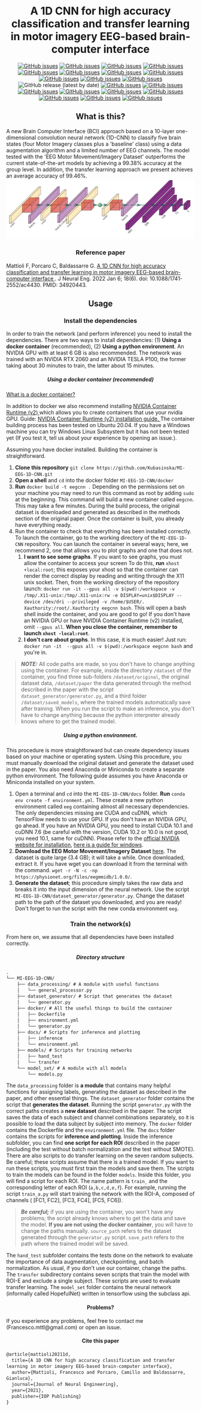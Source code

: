 <h1 align="center" > A 1D CNN for high accuracy classification and transfer learning in motor 
imagery EEG-based brain-computer interface </h1>


<p align="center">
<a href="https://github.com/Kubasinska/MI-EEG-1D-CNN/issues"><img alt="GitHub issues" src="https://img.shields.io/github/issues/Kubasinska/MI-EEG-1D-CNN"></a>
<a href="https://github.com/Kubasinska/MI-EEG-1D-CNN/issues"><img alt="GitHub issues" src="https://img.shields.io/github/forks/kubasinska/MI-EEG-1D-CNN?style=social"></a>
<a href="https://github.com/Kubasinska/MI-EEG-1D-CNN/issues"><img alt="GitHub issues" src="https://img.shields.io/github/forks/kubasinska/MI-EEG-1D-CNN?style=social"></a>
<a href="https://github.com/Kubasinska/MI-EEG-1D-CNN/issues"><img alt="GitHub issues" src="https://img.shields.io/github/stars/kubasinska/MI-EEG-1D-CNN?style=social"></a>
<a href="https://github.com/Kubasinska/MI-EEG-1D-CNN/issues"><img alt="GitHub issues" src="https://img.shields.io/github/watchers/kubasinska/MI-EEG-1D-CNN?style=social"></a>
<a href="https://github.com/Kubasinska/MI-EEG-1D-CNN/blob/master/LICENSE.txt"><img alt="GitHub issues" src="https://img.shields.io/github/license/Kubasinska/MI-EEG-1D-CNN"></a>
<a href="https://twitter.com/intent/tweet?text=Wow:&url=https%3A%2F%2Fgithub.com%2FKubasinska%2FMI-EEG-1D-CNN"><img alt="GitHub issues" src="https://img.shields.io/twitter/url?style=social&url=https%3A%2F%2Fgithub.com%2FKubasinska%2FMI-EEG-1D-CNN"></a>
<a href="https://twitter.com/FrancescoMattio"><img alt="GitHub issues" src="https://img.shields.io/twitter/follow/FrancescoMattio?style=social"></a>
<a href=""><img alt="GitHub issues" src="https://img.shields.io/github/languages/top/kubasinska/MI-EEG-1D-CNN"></a>
<a href=""><img alt="GitHub issues" src="https://img.shields.io/github/languages/code-size/kubasinska/MI-EEG-1D-CNN"></a>
<a href=""><img alt="GitHub issues" src="https://img.shields.io/github/repo-size/kubasinska/MI-EEG-1D-CNN"></a>
<img alt="GitHub release (latest by date)" src="https://img.shields.io/github/v/release/kubasinska/MI-EEG-1D-CNN">
<a href=""><img alt="GitHub issues" src="https://img.shields.io/github/commit-activity/y/kubasinska/MI-EEG-1D-CNN"></a>
<a href=""><img alt="GitHub issues" src="https://img.shields.io/github/last-commit/kubasinska/MI-EEG-1D-CNN"></a>
<a href=""><img alt="GitHub issues" src="https://img.shields.io/github/release-date/kubasinska/MI-EEG-1D-CNN"></a>
<a href="https://doi.org/10.1088/1741-2552/ac4430"><img alt="GitHub issues" src="https://badges.aleen42.com/src/docker.svg"></a>
<a href=""><img alt="GitHub issues" src="https://img.shields.io/badge/Tensorflow%20Version-2.3.0-blueviolet"></a>
<a href="https://doi.org/10.1088/1741-2552/ac4430"><img alt="GitHub issues" src="https://badges.aleen42.com/src/tensorflow.svg"></a>
<a href=""><img alt="GitHub issues" src="https://img.shields.io/badge/Python%20Version-3.8.3-blueviolet"></a>
<a href="https://doi.org/10.1088/1741-2552/ac4430"><img alt="GitHub issues" src="https://badges.aleen42.com/src/python.svg"></a>
<a href="https://doi.org/10.1088/1741-2552/ac4430"><img alt="GitHub issues" src="https://img.shields.io/badge/DOI-https%3A%2F%2Fdoi.org%2F10.1088%2F1741--2552%2Fac4430-success"></a>

<h2 align="center" > What is this? </h2>
<div> A new Brain Computer Interface (BCI) approach based on a 10-layer one-dimensional convolution 
neural network (1D-CNN) to classify five brain states (four Motor Imagery classes plus a 'baseline' class) using a data augmentation algorithm and a limited number of EEG channels. The model tested with the 'EEG Motor Movement/Imagery Dataset' outperforms the current state-of-the-art models by achieving a 99.38% accuracy at the group level. In addition, the transfer learning approach we present achieves an average accuracy of 99.46%.</div> 

<div align="center">
<img src="docs/hopefullnet.png" alt="HopefullNet">
</div>

<h3 align="center" > Reference paper </h3>
 <div> Mattioli F, Porcaro C, Baldassarre G. <a href="https://iopscience.iop.org/article/10.1088/1741-2552/ac4430">A 1D CNN for high accuracy classification and 
transfer learning in motor imagery EEG-based brain-computer interface </a>. J Neural Eng. 2022 
Jan 6;
18(6). doi: 10.1088/1741-2552/ac4430. PMID: 34920443. </div> 

<h2 align="center" > Usage </h2>

<h3 align="center" > Install the dependencies </h3>

In order to train the network (and perform inference) you need to install the dependencies. There are two ways to install dependencies: (1) **Using a docker container** (recommended), (2) **Using a python environment**. An NVIDIA GPU with at least 6 GB is also recommended. The network was trained with an NVIDIA RTX 2060 and an NVIDIA TESLA P100, the former taking about 30 minutes to train, the latter about 15 minutes.

<h5 align="center" > Using a docker container (recommended) </h5>

<a href="https://www.docker.com/resources/what-container">What is a docker container? </a>
<div>
In addition to docker we also recommend installing <a href="https://developer.nvidia.
com/nvidia-container-runtime#:~:text=NVIDIA%20Container%20Runtime%20is%20a,
desktop%2C%20cloud%20or%20data%20centers.">NVIDIA Container Runtime (v2) </a> which allows you 
to create containers that use your nvidia GPU. Guide: <a href="https://docs.nvidia.
com/datacenter/cloud-native/container-toolkit/install-guide.html">NVIDIA Container Runtime (v2) 
installation guide.
 </a>
The container building process has been tested on Ubuntu 20.04. If you have a Windows machine you can try Windows Linux Subsystem but it has not been tested yet (If you test it, tell us about your experience by opening an issue.).
</div>

Assuming you have docker installed. Building the container is straightforward. 
1. **Clone this repository** `git clone https://github.com/Kubasinska/MI-EEG-1D-CNN.git`
2. **Open a shell** and `cd` into the docker folder `MI-EEG-1D-CNN/docker`
3. **Run** `docker build -t eegcnn .` Depending on the permissions set on your machine you may need to run this command as root by adding `sudo` at the beginning. This command  will build a new container called `eegcnn`. This may take a few minutes. During the build process, the original dataset is downloaded and generated as described in the methods section of the original paper. Once the container is built, you already have everything ready.
4. Run the container to check that everything has been installed correctly. To launch the container, go to the working directory of the `MI-EEG-1D-CNN` repository. You can launch the container in several ways; here, we recommend 2, one that allows you to plot graphs and one that does not.
   1. **I want to see some graphs**. If you want to see graphs, you must allow the container to access your screen To do this, **run** `xhost +local:root`; this exposes your xhost so that the container can render the correct display by reading and writing through the X11 unix socket. Then, from the working directory of the repository launch: ```docker run -it --gpus all -v $(pwd):/workspace -v /tmp/.X11-unix:/tmp/.X11-unix:rw -e DISPLAY=unix$DISPLAY --device /dev/dri --privileged -v /home/$USER/. Xauthority:/root/.Xauthority eegcnn bash```. This will open a bash shell inside the container, and you are good to go! If you don't have an NVIDIA GPU or have NVIDIA Container Runtime (v2) installed, omit `--gpus all`. **When you close the container, remember to launch `xhost -local:root`**.
   2. **I don't care about graphs**. In this case, it is much easier! Just run: `docker run -it 
      --gpus all -v $(pwd):/workspace eegcnn bash` and you're in.

> **_NOTE:_**  All code paths are made, so you don't have to change anything using the container. For example, inside the directory `/dataset` of the container, you find three sub-folders `/dataset/original`, the original dataset data, `/dataset/paper` the data generated through the method described in the paper with the script `dataset_generator/generator.py`, and a third folder `/dataset/saved_models`, where the trained models automatically save after training. When you run the script to make an inference, you don't have to change anything because the python interpreter already knows where to get the trained model.

<h5 align="center" > Using a python environment. </h5>

This procedure is more straightforward but can create dependency issues based on your machine or operating system. Using this procedure, you must manually download the original dataset and generate 
the dataset used in the paper. You also need Anaconda or Miniconda to create a separate python environment. The following guide assumes you have Anaconda or Miniconda installed on your system.

1. Open a terminal and `cd` into the `MI-EEG-1D-CNN/docs` folder. **Run** `conda env create -f environment.yml`. These create a new python environment called `eeg` containing almost all necessary dependencies. The only dependencies missing are CUDA and cuDNN, which TensorFlow needs to use your GPU. If you don't have an NVIDIA GPU, go ahead. If you have an NVIDIA GPU, you need to install CUDA 10.1 and cuDNN 7.6 (be careful with the version, CUDA 10.2 or 10.0 is not good, you need 10.1, same for cuDNN). Please refer to the [official NVIDIA website for installation](https://developer.nvidia.com/cudnn), [here is a guide for windows](https://www.nientepanico.org/2021/02/20/humans-guide-to-tensorflow-gpu/).
2. **Download the EEG Motor Movement/Imagery Dataset** [here](https://physionet.org/content/eegmmidb/1.0.0/). The dataset is quite large (3.4 GB); it will take a while. Once downloaded, extract it. If you have wget you can download it from the terminal with the command. `wget -r -N -c -np https://physionet.org/files/eegmmidb/1.0.0/`.
3. **Generate the dataset**; this procedure simply takes the raw data and breaks it into the input dimension of the neural network. Use the script `MI-EEG-1D-CNN/dataset_generator/generator.py`. Change the dataset path to the path of the dataset you downloaded, and you are ready! Don't forget to run the script with the new conda environment `eeg`.


<h3 align="center" > Train the network(s) </h3>

From here on, we assume that all dependencies have been installed correctly.

<h5 align="center" > Directory structure </h5>

```shell
.
└── MI-EEG-1D-CNN/
    ├── data_processing/ # A module with useful functions
    │   └── general_processor.py
    ├── dataset_generator/ # Script that generates the dataset
    │   └── generator.py
    ├── docker/ # All the useful things to build the container
    │   ├── Dockerfile
    │   ├── environment.yml
    │   └── generator.py
    ├── docs/ # Scripts for inference and plotting
    │   ├── inference
    │   └── environment.yml
    ├── models/ # Scripts for training networks
    │   ├── hand_test
    │   └── transfer
    └── model_set/ # A module with all models
        └── models.py
```

The `data_processing` folder is **a module** that contains many helpful functions for assigning labels, generating the dataset as described in the paper, and other essential things. The `dataset_generator` folder contains the script that **generates the dataset**. Running the script `generator.py` with the correct paths creates a **new dataset** described in the paper. The script saves the data of each subject and channel combinations separately, so it is possible to load the data subject by subject into memory. The `docker` folder contains the Dockerfile and the `environment.yml` file. The `docs` folder contains the scripts for **inference and plotting**. Inside the inference subfolder, you can find **one script for each ROI** described in the paper (including the test without batch normalization and the test without SMOTE). There are also scripts to do transfer learning on the seven random subjects. Be careful; these scripts assume that there is a trained model. If you want to run these scripts, you must first train the models and save them. The scripts to train the models can be found in the folder `models`. Inside this folder, you will find a script for each ROI. The name pattern is `train_` and the corresponding letter of each ROI (`a,b,c,d,e,f`). For example, running the script `train_a.py` will start training the network with the ROI-A, composed of channels ( [FC1, FC2], [FC3, FC4], [FC5, FC6]). 

> **_Be careful;_** if you are using the container, you won't have any problems; the script already knows where to get the data and save the model. **If you are not using the docker container**, you will have to change the paths manually. `source_path` refers to the dataset generated through the `generator.py` script. `save_path` refers to the path where the trained model will be saved.

The `hand_test` subfolder contains the tests done on the network to evaluate the importance of data augmentation, checkpointing, and batch normalization. As usual, if you don't use our container, change the paths. The `transfer` subdirectory contains seven scripts that train the model with ROI-E and exclude a single subject. These scripts are used to evaluate transfer learning. The `model_set` folder contains the neural network (informally called HopefulNet) written in tensorflow using the subclass api.


<h4 align="center" > Problems? </h4>
If you experience any problems, feel free to contact me (Francesco.mttl@gmail.com) or open an issue. 


<h4 align="center" > Cite this paper </h4>

```
@article{mattioli20211d,
  title={A 1D CNN for high accuracy classification and transfer learning in motor imagery EEG-based brain-computer interface},
  author={Mattioli, Francesco and Porcaro, Camillo and Baldassarre, Gianluca},
  journal={Journal of Neural Engineering},
  year={2021},
  publisher={IOP Publishing}
}
```




















